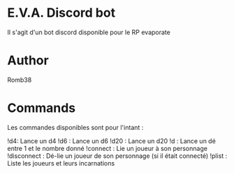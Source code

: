 # E.V.A. Discord bot

Il s'agit d'un bot discord disponible pour le RP evaporate

# Author
Romb38

# Commands

Les commandes disponibles sont pour l'intant : 

!d4: Lance un d4
!d6 : Lance un d6
!d20 : Lance un d20
!d <number> : Lance un dé entre 1 et le nombre donné
!connect <slug> : Lie un joueur à son personnage
!disconnect : Dé-lie un joueur de son personnage (si il était connecté)
!plist : Liste les joueurs et leurs incarnations